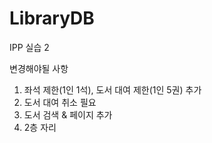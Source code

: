 # LibraryDB
IPP 실습 2

변경해야될 사항
1. 좌석 제한(1인 1석), 도서 대여 제한(1인 5권) 추가
2. 도서 대여 취소 필요
3. 도서 검색 & 페이지 추가
4. 2층 자리 
